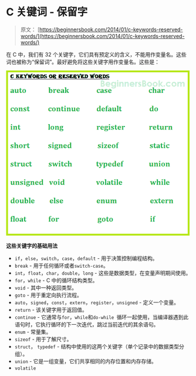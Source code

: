 # C 关键词 - 保留字

> 原文： [https://beginnersbook.com/2014/01/c-keywords-reserved-words/](https://beginnersbook.com/2014/01/c-keywords-reserved-words/)

在 C 中，我们有 32 个关键字，它们具有预定义的含义，不能用作变量名。这些词也被称为“保留词”。最好避免将这些关键字用作变量名。这些是：

![C-keywords](img/6b0f334487af51719b901310f17c0690.jpg)

**这些关键字的基础用法**

+   `if`，`else`，`switch`，`case`，`default` - 用于决策控制编程结构。
+   `break` - 用于任何循环或者`switch-case`。
+   `int`，`float`，`char`，`double`，`long` - 这些是数据类型，在变量声明期间使用。
+   `for`，`while` - C 中的循环结构类型。
+   `void` - 其中一种返回类型。
+   `goto` - 用于重定向执行流程。
+   `auto`，`signed`，`const`，`extern`，`register`，`unsigned` - 定义一个变量。
+   `return` - 该关键字用于返回值。
+   `continue` - 它通常与`for`，`while`和`do-while `循环一起使用，当编译器遇到此语句时，它执行循环的下一次迭代，跳过当前迭代的其余语句。
+   `enum` - 常量集。
+   `sizeof` - 用于了解尺寸。
+   `struct`， `typedef` - 结构中使用的这两个关键字（单个记录中的数据类型分组）。
+   `union` - 它是一组变量，它们共享相同的内存位置和内存存储。
+   `volatile`
